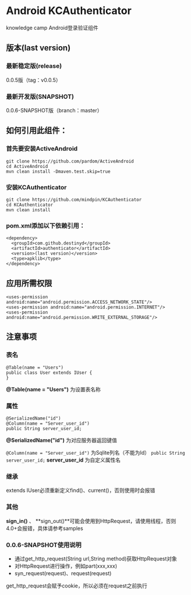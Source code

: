 Android KCAuthenticator
============================
knowledge camp Android登录验证组件

## 版本(last version)
### 最新稳定版(release)
0.0.5版（tag：v0.0.5）
### 最新开发版(SNAPSHOT)
0.0.6-SNAPSHOT版（branch：master）

## 如何引用此组件：
### 首先要安装ActiveAndroid
```
git clone https://github.com/pardom/ActiveAndroid
cd ActiveAndroid
mvn clean install -Dmaven.test.skip=true
```

### 安装KCAuthenticator
```
git clone https://github.com/mindpin/KCAuthenticator
cd KCAuthenticator
mvn clean install
```

### pom.xml添加以下依赖引用：
```
<dependency>
  <groupId>com.github.destinyd</groupId>
  <artifactId>authenticator</artifactId>
  <version>(last version)</version>
  <type>apklib</type>
</dependency>
```

## 应用所需权限
```
<uses-permission android:name="android.permission.ACCESS_NETWORK_STATE"/>
<uses-permission android:name="android.permission.INTERNET"/>
<uses-permission android:name="android.permission.WRITE_EXTERNAL_STORAGE"/>
```

## 注意事项
### 表名
```
@Table(name = "Users")
public class User extends IUser {
}
```
**@Table(name = "Users")**
为设置表名称

### 属性
```
@SerializedName("id")
@Column(name = "Server_user_id")
public String server_user_id;
```
**@SerializedName("id")**
为对应服务器返回键值

```@Column(name = "Server_user_id")```
为Sqlite列名（不能为Id）
```public String server_user_id;```
**server_user_id** 为自定义属性名

### 继承
extends IUser必须重新定义find()、current()，否则使用时会报错

### 其他
**sign_in()** 、 **sign_out()**可能会使用到HttpRequest，请使用线程，否则4.0+会报错，具体请参考samples

### 0.0.6-SNAPSHOT使用说明
* 通过get_http_request(String url,String method)获取HttpRequest对象
* 对HttpRequest进行操作，例如part(xxx,xxx)
* syn_request(request)、request(request)

get_http_request会赋予cookie，所以必须在request之前执行
